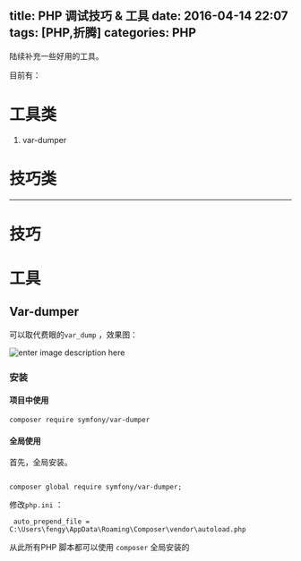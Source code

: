 title: PHP 调试技巧 & 工具
date: 2016-04-14 22:07
tags: [PHP,折腾]
categories: PHP
---

陆续补充一些好用的工具。

目前有：

# 工具类

1. var-dumper

# 技巧类


<!-- more -->

---

# 技巧

# 工具

## Var-dumper

可以取代费眼的`var_dump` ，效果图：

![enter image description here](http://ww1.sinaimg.cn/large/c048f998jw1f2wl8udldnj20la09awfy.jpg)

### 安装

#### 项目中使用

    composer require symfony/var-dumper

#### 全局使用

首先，全局安装。

```

composer global require symfony/var-dumper;

```

修改`php.ini` ：

     auto_prepend_file = C:\Users\fengy\AppData\Roaming\Composer\vendor\autoload.php

从此所有PHP 脚本都可以使用 `composer` 全局安装的


